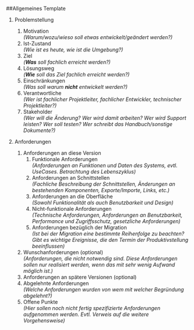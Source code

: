 ##Allgemeines Template

1.  Problemstellung
    1.  Motivation  
        *(Warum/wozu/wieso soll etwas entwickelt/geändert werden?)*
    2.  Ist-Zustand  
        *(Wie ist es heute, wie ist die Umgebung?)*
    3.  Ziel  
        *(**Was** soll fachlich erreicht werden?)*
    4.  Lösungsweg  
        *(**Wie** soll das Ziel fachlich erreicht werden?)*
    5.  Einschränkungen  
        *(Was soll warum **nicht** entwickelt werden?)*
    6.  Verantwortliche  
        *(Wer ist fachlicher Projektleiter, fachlicher Entwickler, technischer Projektleiter?)*
    7.  Stakeholder  
        *(Wer will die Änderung? Wer wird damit arbeiten? Wer wird Support leisten? Wer soll testen? Wer schreibt das Handbuch/sonstige Dokumente?)*

2.  Anforderungen
    1.  Anforderungen an diese Version
        1.  Funktionale Anforderungen  
            *(Anforderungen an Funktionen und Daten des Systems, evtl. UseCases. Betrachtung des Lebenszyklus)*
        2.  Anforderungen an Schnittstellen  
            *(Fachliche Beschreibung der Schnittstellen, Änderungen an bestehenden Komponenten, Exporte/Importe, Links, etc.)*
        3.  Anforderungen an die Oberfläche  
            *(Sowohl Funktionalität als auch Benutzbarkeit und Design)*
        4.  Nicht-funktionale Anforderungen  
            *(Technische Anforderungen, Anforderungen an Benutzbarkeit, Performance und Zugriffsschutz, gesetzliche Anforderungen)*
        5.  Anforderungen bezüglich der Migration  
            *(Ist bei der Migration eine bestimmte Reihenfolge zu beachten? Gibt es wichtige Ereignisse, die den Termin der Produktivstellung beeinflussen)*
    2.  Wunschanforderungen (optional)  
        *(Anforderungen, die nicht notwendig sind. Diese Anforderungen sollen nur realisiert werden, wenn das mit sehr wenig Aufwand möglich ist.)*
    3.  Anforderungen an spätere Versionen (optional)
    4.  Abgelehnte Anforderungen  
        *(Welche Anforderungen wurden von wem mit welcher Begründung abgelehnt?)*
    5.  Offene Punkte  
        *(Hier sollen noch nicht fertig spezifizierte Anforderungen aufgenommen werden. Evtl. Verweis auf die weitere Vorgehensweise)*
